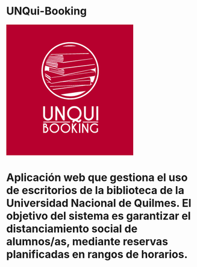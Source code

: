 # UNQui-Booking

<img src="/logo.jpg" alt="logo"/>

# Aplicación web que gestiona el uso de escritorios de la biblioteca de la Universidad Nacional de Quilmes. El objetivo del sistema es garantizar el distanciamiento social de alumnos/as, mediante reservas planificadas en rangos de horarios.
